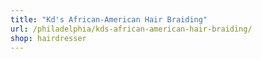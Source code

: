 ```yaml
---
title: "Kd's African-American Hair Braiding"
url: /philadelphia/kds-african-american-hair-braiding/
shop: hairdresser
---
```

